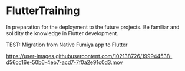 # FlutterTraining

In preparation for the deployment to the future projects. Be familiar and solidity the knowledge in Flutter development.

TEST: Migration from Native Fumiya app to Flutter 


https://user-images.githubusercontent.com/102138726/199944538-d56cc16e-50b6-4eb7-acd7-7f0a2e91c0d3.mov

